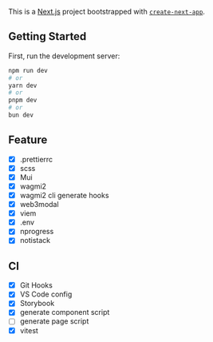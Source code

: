 This is a [Next.js](https://nextjs.org/) project bootstrapped with [`create-next-app`](https://github.com/vercel/next.js/tree/canary/packages/create-next-app).

## Getting Started

First, run the development server:

```bash
npm run dev
# or
yarn dev
# or
pnpm dev
# or
bun dev
```

## Feature

- [x] .prettierrc
- [x] scss
- [x] Mui
- [x] wagmi2
- [x] wagmi2 cli generate hooks
- [x] web3modal
- [x] viem
- [x] .env
- [x] nprogress
- [x] notistack

## CI

- [x] Git Hooks
- [x] VS Code config
- [x] Storybook
- [x] generate component script
- [ ] generate page script
- [x] vitest
